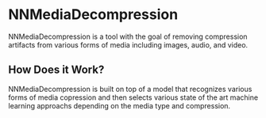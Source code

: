 # NNMediaDecompression
NNMediaDecompression is a tool with the goal of removing compression artifacts from various forms of media including images, audio, and video.

## How Does it Work?
NNMediaDecompression is built on top of a model that recognizes various forms of media copression and then selects various state of the art machine learning approachs depending on the media type and compression.

